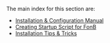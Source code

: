 The main index for this section are:

* [Installation & Configuration Manual](https://github.com/aptus/FonB-Documentation/blob/master/INSTALLATION/INSTALLATION.md)
* [Creating Startup Script for FonB](https://github.com/aptus/FonB-Documentation/blob/master/INSTALLATION/STARTUP_SCRIPT.md)
* [Installation Tips & Tricks](https://github.com/aptus/FonB-Documentation/blob/master/INSTALLATION/TIPS.md)
